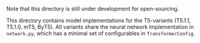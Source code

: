 Note that this directory is still under development for open-sourcing.

This directory contains model implementations for the T5-variants (T5.1.1,
T5.1.0, mT5, ByT5). All variants share the neural network implementation in
`network.py`, which has a minimal set of configurables in `TransformerConfig`.
